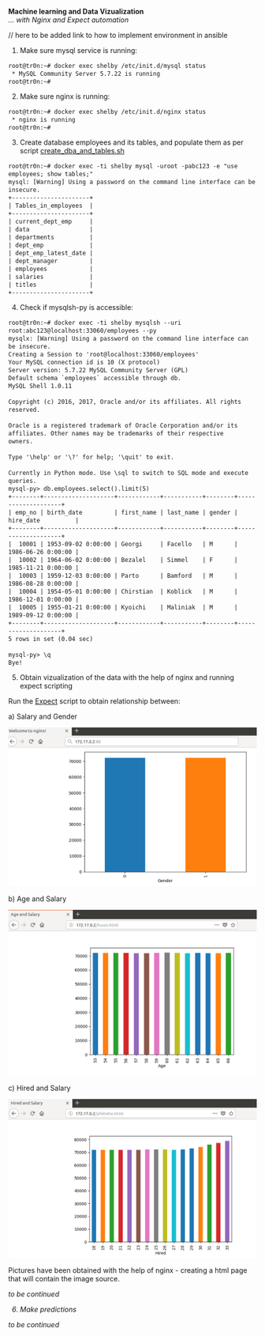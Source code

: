 
**Machine learning and Data Vizualization**
<br>
 <i> ... with Nginx and Expect automation </i></br>



// here to be added link to how to implement environment in ansible

1) Make sure mysql service is running:

```
root@tr0n:~# docker exec shelby /etc/init.d/mysql status
 * MySQL Community Server 5.7.22 is running
root@tr0n:~# 
```

2) Make sure nginx is running:

```
root@tr0n:~# docker exec shelby /etc/init.d/nginx status
 * nginx is running
root@tr0n:~#
```

3) Create database employees and its tables, and populate them as per script <a href="https://github.com/LorenvXn/Simple-web-server-example-ansible-and-containers-/blob/master/Real%20case%20scenarios/Deploy%20Machine%20Learning%20and%20MysqlSHELL%20env/Using%20Expect/scripts%20and%20files/create_dba_and_tables.sh">create_dba_and_tables.sh </a>
```
root@tr0n:~# docker exec -ti shelby mysql -uroot -pabc123 -e "use employees; show tables;"
mysql: [Warning] Using a password on the command line interface can be insecure.
+----------------------+
| Tables_in_employees  |
+----------------------+
| current_dept_emp     |
| data                 |
| departments          |
| dept_emp             |
| dept_emp_latest_date |
| dept_manager         |
| employees            |
| salaries             |
| titles               |
+----------------------+
```

4) Check if mysqlsh-py is accessible:
```
root@tr0n:~# docker exec -ti shelby mysqlsh --uri root:abc123@localhost:33060/employees --py
mysqlx: [Warning] Using a password on the command line interface can be insecure.
Creating a Session to 'root@localhost:33060/employees'
Your MySQL connection id is 10 (X protocol)
Server version: 5.7.22 MySQL Community Server (GPL)
Default schema `employees` accessible through db.
MySQL Shell 1.0.11

Copyright (c) 2016, 2017, Oracle and/or its affiliates. All rights reserved.

Oracle is a registered trademark of Oracle Corporation and/or its
affiliates. Other names may be trademarks of their respective
owners.

Type '\help' or '\?' for help; '\quit' to exit.

Currently in Python mode. Use \sql to switch to SQL mode and execute queries.
mysql-py> db.employees.select().limit(5)
+--------+--------------------+------------+-----------+--------+--------------------+
| emp_no | birth_date         | first_name | last_name | gender | hire_date          |
+--------+--------------------+------------+-----------+--------+--------------------+
|  10001 | 1953-09-02 0:00:00 | Georgi     | Facello   | M      | 1986-06-26 0:00:00 |
|  10002 | 1964-06-02 0:00:00 | Bezalel    | Simmel    | F      | 1985-11-21 0:00:00 |
|  10003 | 1959-12-03 0:00:00 | Parto      | Bamford   | M      | 1986-08-28 0:00:00 |
|  10004 | 1954-05-01 0:00:00 | Chirstian  | Koblick   | M      | 1986-12-01 0:00:00 |
|  10005 | 1955-01-21 0:00:00 | Kyoichi    | Maliniak  | M      | 1989-09-12 0:00:00 |
+--------+--------------------+------------+-----------+--------+--------------------+
5 rows in set (0.04 sec)

mysql-py> \q
Bye!
```

5) Obtain vizualization of the data with the help of nginx and running expect scripting


Run the <a href="https://github.com/LorenvXn/Simple-web-server-example-ansible-and-containers-/blob/master/Real%20case%20scenarios/Deploy%20Machine%20Learning%20and%20MysqlSHELL%20env/Using%20Expect/scripts%20and%20files/hehe.tcl"> Expect</a> script to obtain relationship between:

a) Salary and Gender

![ScreenShot](https://github.com/LorenvXn/Simple-web-server-example-ansible-and-containers-/blob/master/Real%20case%20scenarios/Deploy%20Machine%20Learning%20and%20MysqlSHELL%20env/Using%20Expect/ship_it(test).png)


b) Age and Salary

![ScreenShot](https://github.com/LorenvXn/Simple-web-server-example-ansible-and-containers-/blob/master/Real%20case%20scenarios/Deploy%20Machine%20Learning%20and%20MysqlSHELL%20env/Using%20Expect/age_and_sal.png)

c) Hired and Salary

![ScreenShot](https://github.com/LorenvXn/Simple-web-server-example-ansible-and-containers-/blob/master/Real%20case%20scenarios/Deploy%20Machine%20Learning%20and%20MysqlSHELL%20env/Using%20Expect/hired_salary.png)


Pictures have been obtained with the help of nginx - creating a html page that will contain the image source.

<i> to be continued </it>

6) Make predictions

<i> to be continued </i> 

